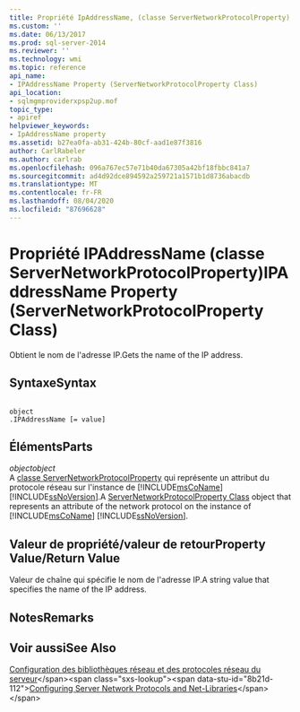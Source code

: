 ```yaml
---
title: Propriété IpAddressName, (classe ServerNetworkProtocolProperty) | Microsoft Docs
ms.custom: ''
ms.date: 06/13/2017
ms.prod: sql-server-2014
ms.reviewer: ''
ms.technology: wmi
ms.topic: reference
api_name:
- IPAddressName Property (ServerNetworkProtocolProperty Class)
api_location:
- sqlmgmproviderxpsp2up.mof
topic_type:
- apiref
helpviewer_keywords:
- IpAddressName property
ms.assetid: b27ea0fa-ab31-424b-80cf-aad1e87f3816
author: CarlRabeler
ms.author: carlrab
ms.openlocfilehash: 096a767ec57e71b40da67305a42bf18fbbc841a7
ms.sourcegitcommit: ad4d92dce894592a259721a1571b1d8736abacdb
ms.translationtype: MT
ms.contentlocale: fr-FR
ms.lasthandoff: 08/04/2020
ms.locfileid: "87696628"
---
```

# <a name="ipaddressname-property-servernetworkprotocolproperty-class"></a><span data-ttu-id="8b21d-102">Propriété IPAddressName (classe ServerNetworkProtocolProperty)</span><span class="sxs-lookup"><span data-stu-id="8b21d-102">IPAddressName Property (ServerNetworkProtocolProperty Class)</span></span>
  <span data-ttu-id="8b21d-103">Obtient le nom de l'adresse IP.</span><span class="sxs-lookup"><span data-stu-id="8b21d-103">Gets the name of the IP address.</span></span>  
  
## <a name="syntax"></a><span data-ttu-id="8b21d-104">Syntaxe</span><span class="sxs-lookup"><span data-stu-id="8b21d-104">Syntax</span></span>  
  
```  
  
object  
.IPAddressName [= value]  
```  
  
## <a name="parts"></a><span data-ttu-id="8b21d-105">Éléments</span><span class="sxs-lookup"><span data-stu-id="8b21d-105">Parts</span></span>  
 <span data-ttu-id="8b21d-106">*object*</span><span class="sxs-lookup"><span data-stu-id="8b21d-106">*object*</span></span>  
 <span data-ttu-id="8b21d-107">A [classe ServerNetworkProtocolProperty](servernetworkprotocolproperty-class.md) qui représente un attribut du protocole réseau sur l'instance de [!INCLUDE[msCoName](../../../includes/msconame-md.md)] [!INCLUDE[ssNoVersion](../../../includes/ssnoversion-md.md)].</span><span class="sxs-lookup"><span data-stu-id="8b21d-107">A [ServerNetworkProtocolProperty Class](servernetworkprotocolproperty-class.md) object that represents an attribute of the network protocol on the instance of [!INCLUDE[msCoName](../../../includes/msconame-md.md)] [!INCLUDE[ssNoVersion](../../../includes/ssnoversion-md.md)].</span></span>  
  
## <a name="property-valuereturn-value"></a><span data-ttu-id="8b21d-108">Valeur de propriété/valeur de retour</span><span class="sxs-lookup"><span data-stu-id="8b21d-108">Property Value/Return Value</span></span>  
 <span data-ttu-id="8b21d-109">Valeur de chaîne qui spécifie le nom de l'adresse IP.</span><span class="sxs-lookup"><span data-stu-id="8b21d-109">A string value that specifies the name of the IP address.</span></span>  
  
## <a name="remarks"></a><span data-ttu-id="8b21d-110">Notes</span><span class="sxs-lookup"><span data-stu-id="8b21d-110">Remarks</span></span>  
  
## <a name="see-also"></a><span data-ttu-id="8b21d-111">Voir aussi</span><span class="sxs-lookup"><span data-stu-id="8b21d-111">See Also</span></span>  
 <span data-ttu-id="8b21d-112">[Configuration des bibliothèques réseau et des protocoles réseau du serveur](https://msdn.microsoft.com/library/ms177485\(v=sql.100\).aspx)</span><span class="sxs-lookup"><span data-stu-id="8b21d-112">[Configuring Server Network Protocols and Net-Libraries](https://msdn.microsoft.com/library/ms177485\(v=sql.100\).aspx)</span></span>  
  
  

